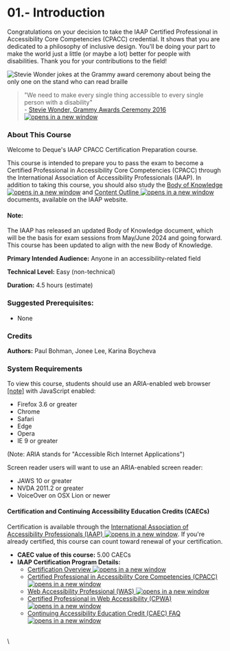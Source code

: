 # 01.- Introduction

Congratulations on your decision to take the IAAP Certified Professional in Accessibility Core Competencies (CPACC) credential. It shows that you are dedicated to a philosophy of inclusive design. You'll be doing your part to make the world just a little (or maybe a lot) better for people with disabilities. Thank you for your contributions to the field!

![Stevie Wonder jokes at the Grammy award ceremony about being the only one on the stand who can read braille](https://dequeuniversity.com/assets/images/cpacc/wonderGrammySmaller.png)

> "We need to make every single thing accessible to every single person with a disability"\
> \- [Stevie Wonder, Grammy Awards Ceremony 2016 ![opens in a new window](https://dequeuniversity.com/assets/images/template/courses2014/new-window.png)](http://www.huffingtonpost.ca/2016/02/15/stevie-wonder-grammys-2016-accessibility_n_9240248.html)

### About This Course

Welcome to Deque's IAAP CPACC Certification Preparation course.

This course is intended to prepare you to pass the exam to become a Certified Professional in Accessibility Core Competencies (CPACC) through the International Association of Accessibility Professionals (IAAP). In addition to taking this course, you should also study the [Body of Knowledge ![opens in a new window](https://dequeuniversity.com/assets/images/template/courses2014/new-window.png)](https://www.accessibilityassociation.org/resource/CPACCBokv3) and [Content Outline ![opens in a new window](https://dequeuniversity.com/assets/images/template/courses2014/new-window.png)](https://www.accessibilityassociation.org/s/cpacc-certification-content-outline)documents, available on the IAAP website.

#### Note:

The IAAP has released an updated Body of Knowledge document, which will be the basis for exam sessions from May/June 2024 and going forward. This course has been updated to align with the new Body of Knowledge.

**Primary Intended Audience:** Anyone in an accessibility-related field

**Technical Level:** Easy (non-technical)

**Duration:** 4.5 hours (estimate)

### Suggested Prerequisites:

* None

### Credits

**Authors:** Paul Bohman, Jonee Lee, Karina Boycheva

### System Requirements

To view this course, students should use an ARIA-enabled web browser [\[note\]](https://dequeuniversity.com/class/iaap-cpacc-2.0/class/iaap-cpacc-2.0/index#id6059_aria-acronym) with JavaScript enabled:

* Firefox 3.6 or greater
* Chrome
* Safari
* Edge
* Opera
* IE 9 or greater

(Note: ARIA stands for "Accessible Rich Internet Applications")

Screen reader users will want to use an ARIA-enabled screen reader:

* JAWS 10 or greater
* NVDA 2011.2 or greater
* VoiceOver on OSX Lion or newer

#### Certification and Continuing Accessibility Education Credits (CAECs)

Certification is available through the [International Association of Accessibility Professionals (IAAP) ![opens in a new window](https://dequeuniversity.com/assets/images/template/courses2014/new-window.png)](https://www.accessibilityassociation.org/). If you're already certified, this course can count toward renewal of your certification.

* **CAEC value of this course:** 5.00 CAECs
* **IAAP Certification Program Details:**
  * [Certification Overview ![opens in a new window](https://dequeuniversity.com/assets/images/template/courses2014/new-window.png)](https://www.accessibilityassociation.org/certification)
  * [Certified Professional in Accessibility Core Competencies (CPACC) ![opens in a new window](https://dequeuniversity.com/assets/images/template/courses2014/new-window.png)](https://www.accessibilityassociation.org/cpacccertification)
  * [Web Accessibility Professional (WAS) ![opens in a new window](https://dequeuniversity.com/assets/images/template/courses2014/new-window.png)](https://www.accessibilityassociation.org/wascertification)
  * [Certified Professional in Web Accessibility (CPWA) ![opens in a new window](https://dequeuniversity.com/assets/images/template/courses2014/new-window.png)](https://www.accessibilityassociation.org/cpwacertification)
  * [Continuing Accessibility Education Credit (CAEC) FAQ ![opens in a new window](https://dequeuniversity.com/assets/images/template/courses2014/new-window.png)](https://www.accessibilityassociation.org/content.asp?contentid=478)

\
\
